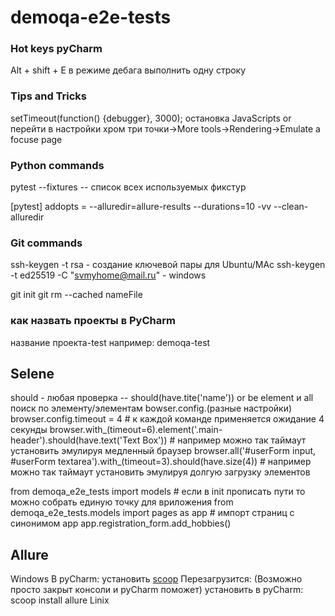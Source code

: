 # demoqa-e2e-tests

### Hot keys pyCharm
Alt + shift + E  в режиме дебага выполнить одну строку

### Tips and Tricks

setTimeout(function() {debugger}, 3000);   остановка JavaScripts
or 
перейти в настройки хром три точки->More tools->Rendering->Emulate a focuse page



### Python commands

pytest --fixtures -- список всех используемых фикстур

[pytest]
addopts = --alluredir=allure-results --durations=10 -vv --clean-alluredir

### Git commands 

ssh-keygen -t rsa  - создание ключевой пары для Ubuntu/MAc
ssh-keygen -t ed25519 -C "svmyhome@mail.ru" - windows

git init
git rm --cached nameFile 


### как назвать проекты в PyCharm
название проекта-test
например: demoqa-test 

## Selene
should - любая проверка  -- should(have.tite('name')) or be
element и all поиск по элементу/элементам
bowser.config.(разные настройки)
browser.config.timeout = 4   # к каждой команде применяется ожидание  4 секунды
    browser.with_(timeout=6).element('.main-header').should(have.text('Text Box'))  # например можно так таймаут установить эмулируя медленный браузер
    browser.all('#userForm input, #userForm textarea').with_(timeout=3).should(have.size(4)) # например можно так таймаут установить эмулируя долгую загрузку элементов
 

from demoqa_e2e_tests import models  # если в init прописать пути то можно собрать единую точку для вриложения
from demoqa_e2e_tests.models import pages as app # импорт страниц с синонимом app app.registration_form.add_hobbies()

## Allure
Windows
    В pyCharm: установить [scoop](https://github.com/ScoopInstaller/Scoop#readme)
    Перезагрузится: (Возможно просто закрыт консоли и pyCharm поможет)
    установить в pyCharm: scoop install allure
Linix
